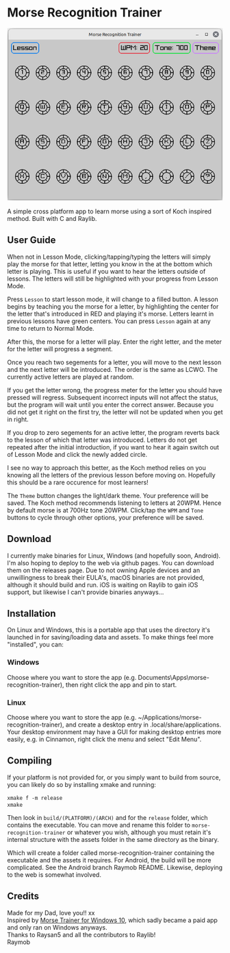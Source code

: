 # Morse Recognition Trainer

![screenshot](assets/screenshot.png)

A simple cross platform app to learn morse using a sort of Koch inspired method. 
Built with C and Raylib.

## User Guide

When not in Lesson Mode, clicking/tapping/typing the letters will simply play the morse for that letter, letting you know in the at the bottom which letter is playing. This is useful if you want to hear the letters outside of lessons. The letters will still be highlighted with your progress from Lesson Mode.

Press `Lesson` to start lesson mode, it will change to a filled button. A lesson begins by teaching you the morse for a letter, by highlighting the center for the letter that's introduced in RED and playing it's morse. Letters learnt in previous lessons have green centers. You can press `Lesson` again at any time to return to Normal Mode.

After this, the morse for a letter will play. Enter the right letter, and the meter for the letter will progress a segment.

Once you reach two segements for a letter, you will move to the next lesson and the next letter will be introduced. 
The order is the same as LCWO. The currently active letters are played at random.

If you get the letter wrong, the progress meter for the letter you should have pressed will regress. Subsequent incorrect inputs will not affect the status, but the program will wait until you enter the correct answer. Because you did not get it right on the first try, the letter will not be updated when you get in right.

If you drop to zero segements for an active letter, the program reverts back to the lesson of which that letter was introduced. Letters do not get repeated after the initial introduction, if you want to hear it again switch out of Lesson Mode and click the newly added circle.

I see no way to approach this better, as the Koch method relies on you knowing all the letters of the previous lesson before moving on. Hopefully this should be a rare occurence for most learners!

The `Theme` button changes the light/dark theme. Your preference will be saved.
The Koch method recommends listening to letters at 20WPM. Hence by default morse is at 700Hz tone 20WPM.
Click/tap the `WPM` and `Tone` buttons to cycle through other options, your preference will be saved.

## Download
I currently make binaries for Linux, Windows (and hopefully soon, Android). I'm also hoping to deploy to the web via github pages. You can download them on the releases page.
Due to not owning Apple devices and an unwillingness to break their EULA's, macOS binaries are not provided, although it should build and run.
iOS is waiting on Raylib to gain iOS support, but likewise I can't provide binaries anyways...

## Installation

On Linux and Windows, this is a portable app that uses the directory it's launched in for saving/loading data and assets.
To make things feel more "installed", you can:

### Windows
Choose where you want to store the app (e.g. Documents\Apps\morse-recognition-trainer), then right click the app and pin to start.

### Linux
Choose where you want to store the app (e.g. ~/Applications/morse-recognition-trainer), and create a desktop entry in .local/share/applications.
Your desktop environment may have a GUI for making desktop entries more easily, e.g. in Cinnamon, right click the menu and select "Edit Menu".

## Compiling
If your platform is not provided for, or you simply want to build from source, you can likely do so by installing xmake and running:

```
xmake f -m release
xmake
```

Then look in `build/(PLATFORM)/(ARCH)` and for the `release` folder, which contains the executable. 
You can move and rename this folder to `morse-recognition-trainer` or whatever you wish, although you must retain it's internal structure with the assets folder in the same directory as the binary.

Which will create a folder called morse-recognition-trainer containing the executable and the assets it requires.
For Android, the build will be more complicated. See the Android branch Raymob README.
Likewise, deploying to the web is somewhat involved.

## Credits
Made for my Dad, love you!! xx <br>
Inspired by [Morse Trainer for Windows 10](https://apps.microsoft.com/detail/9wzdncrdlzhg?hl=en-us&gl=US), which sadly became a paid app and only ran on Windows anyways. <br>
Thanks to Raysan5 and all the contributors to Raylib! <br>
Raymob <br>